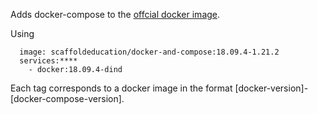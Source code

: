 Adds docker-compose to the [offcial docker image](https://hub.docker.com/_/docker/). 

Using
```
  image: scaffoldeducation/docker-and-compose:18.09.4-1.21.2
  services:****
    - docker:18.09.4-dind
```

Each tag corresponds to a docker image in the format [docker-version]-[docker-compose-version].